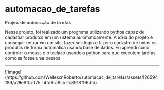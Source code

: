 # automacao_de_tarefas
Projeto de automação de tarefas

Nesse projeto, foi realizado um programa utilizando python capaz de cadastrar produtos em um sistema automaticamente. A ideia do projeto é conseguir 
entrar em um site, fazer seu login e fazer o cadastro de todos os produtos de forma automática usando base de dados. Eu aprendi como controlar o 
mouse e o teclado usando o python para que executem tarefas como se fosse uma pessoa!
<hr/>
![image](https://github.com/WellesonRoberto/automacao_de_tarefas/assets/126594189/a29e9ffa-f75f-4fd6-a9bb-fc8918796dfd)
